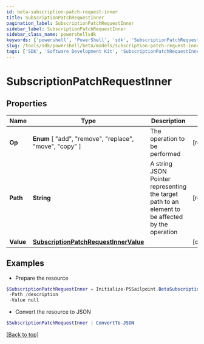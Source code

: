 ```yaml
---
id: beta-subscription-patch-request-inner
title: SubscriptionPatchRequestInner
pagination_label: SubscriptionPatchRequestInner
sidebar_label: SubscriptionPatchRequestInner
sidebar_class_name: powershellsdk
keywords: ['powershell', 'PowerShell', 'sdk', 'SubscriptionPatchRequestInner', 'BetaSubscriptionPatchRequestInner'] 
slug: /tools/sdk/powershell/beta/models/subscription-patch-request-inner
tags: ['SDK', 'Software Development Kit', 'SubscriptionPatchRequestInner', 'BetaSubscriptionPatchRequestInner']
---
```



# SubscriptionPatchRequestInner

## Properties

Name | Type | Description | Notes
------------ | ------------- | ------------- | -------------
**Op** |  **Enum** [  "add",    "remove",    "replace",    "move",    "copy" ] | The operation to be performed | [required]
**Path** | **String** | A string JSON Pointer representing the target path to an element to be affected by the operation | [required]
**Value** | [**SubscriptionPatchRequestInnerValue**](subscription-patch-request-inner-value) |  | [optional] 

## Examples

- Prepare the resource
```powershell
$SubscriptionPatchRequestInner = Initialize-PSSailpoint.BetaSubscriptionPatchRequestInner  -Op replace `
 -Path /description `
 -Value null
```

- Convert the resource to JSON
```powershell
$SubscriptionPatchRequestInner | ConvertTo-JSON
```


[[Back to top]](#) 

